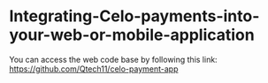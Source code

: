 # Integrating-Celo-payments-into-your-web-or-mobile-application

You can access the web code base by following this link: https://github.com/Qtech11/celo-payment-app
